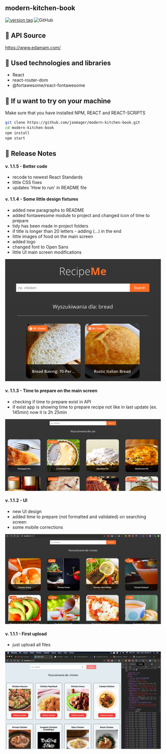 ## modern-kitchen-book

[![version tag](https://img.shields.io/badge/version-1.1.5-brightgreen.svg)](https://github.com/janmager/modern-kitchen-book)
![GitHub](https://img.shields.io/github/license/janmager/modern-kitchen-book)

## 🍲 API Source

https://www.edamam.com/

## 🍫 Used technologies and libraries

- React
- react-router-dom
- @fortawesome/react-fontawesome

## 🍰 If u want to try on your machine

Make sure that you have installed NPM, REACT and REACT-SCRIPTS

```sh
git clone https://github.com/janmager/modern-kitchen-book.git
cd modern-kitchen-book
npm install
npm start
```

## 🥪 Release Notes

#### v. 1.1.5 - Better code

- recode to newest React Standards
- little CSS fixes
- updates 'How to run' in README file

#### v. 1.1.4 - Some little design fixtures

- added new paragraphs to README
- added fontawesome module to project and changed icon of time to prepare
- tidy has been made in project folders
- if title is longer than 20 letters - adding (...) in the end
- little images of food on the main screen
- added logo
- changed font to Open Sans
- little UI main screen modifications

![v1.1.4](https://raw.githubusercontent.com/janmager/modern-kitchen-book/master/img/v1-4.png)

#### v. 1.1.3 - Time to prepare on the main screen

- checking if time to prepare exist in API
- if exist app is showing time to prepare recipe not like in last update (ex. 145min) now it is 2h 25min

![v1.1.3](https://raw.githubusercontent.com/janmager/modern-kitchen-book/master/img/v1-3.png)

#### v. 1.1.2 - UI

- new UI design
- added time to prepare (not formatted and validated) on searching screen
- some mobile corrections

![v1.1.2](https://raw.githubusercontent.com/janmager/modern-kitchen-book/master/img/v1-2.png)

#### v. 1.1.1 - First upload

- just upload all files

![v1.1.1](https://raw.githubusercontent.com/janmager/modern-kitchen-book/master/img/v1-1.png)
